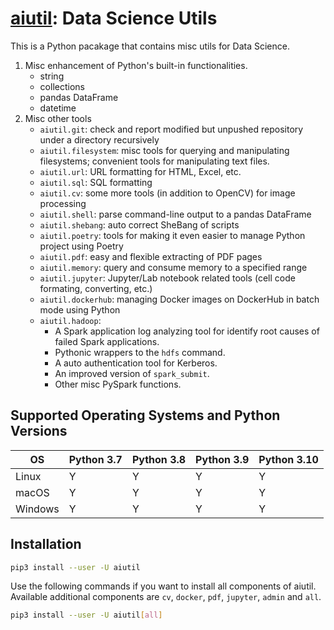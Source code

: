 # [aiutil](https://github.com/legendu-net/aiutil): Data Science Utils

This is a Python pacakage that contains misc utils for Data Science.

1. Misc enhancement of Python's built-in functionalities.
    - string
    - collections
    - pandas DataFrame
    - datetime
2. Misc other tools
    - `aiutil.git`: check and report modified but unpushed repository under a directory recursively
    - `aiutil.filesystem`: misc tools for querying and manipulating filesystems; convenient tools for manipulating text files.
    - `aiutil.url`: URL formatting for HTML, Excel, etc.
    - `aiutil.sql`: SQL formatting
    - `aiutil.cv`: some more tools (in addition to OpenCV) for image processing
    - `aiutil.shell`: parse command-line output to a pandas DataFrame
    - `aiutil.shebang`: auto correct SheBang of scripts
    - `aiutil.poetry`: tools for making it even easier to manage Python project using Poetry
    - `aiutil.pdf`: easy and flexible extracting of PDF pages
    - `aiutil.memory`: query and consume memory to a specified range
    - `aiutil.jupyter`: Jupyter/Lab notebook related tools (cell code formating, converting, etc.)
    - `aiutil.dockerhub`: managing Docker images on DockerHub in batch mode using Python
    - `aiutil.hadoop`: 
        - A Spark application log analyzing tool for identify root causes of failed Spark applications.
        - Pythonic wrappers to the `hdfs` command.
        - A auto authentication tool for Kerberos.
        - An improved version of `spark_submit`.
        - Other misc PySpark functions. 
    
## Supported Operating Systems and Python Versions

| OS      | Python 3.7 | Python 3.8 | Python 3.9 | Python 3.10 |
|---------|------------|------------|------------|-------------|
| Linux   | Y          | Y          | Y          | Y           |
| macOS   | Y          | Y          | Y          | Y           |
| Windows | Y          | Y          | Y          | Y           |

## Installation

```bash
pip3 install --user -U aiutil
```
Use the following commands if you want to install all components of aiutil. 
Available additional components are `cv`, `docker`, `pdf`, `jupyter`, `admin` and `all`.
```bash
pip3 install --user -U aiutil[all]
```
